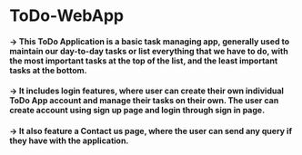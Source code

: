 # ToDo-WebApp

#### -> This ToDo Application is a basic task managing app, generally used to maintain our day-to-day tasks or list everything that we have to do, with the most important tasks at the top of the list, and the least important tasks at the bottom.
#### -> It includes login features, where user can create their own individual ToDo App account and manage their tasks on their own. The user can create account using sign up page and login through sign in page.
#### -> It also feature a Contact us page, where the user can send any query if they have with the application.
